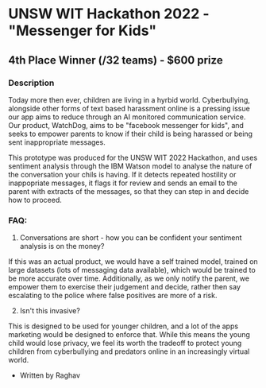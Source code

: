 # UNSW WIT Hackathon 2022 - "Messenger for Kids"
## 4th Place Winner  (/32 teams) - $600 prize
 
### Description
Today more then ever, children are living in a hyrbid world. Cyberbullying, alongside other forms of text based harassment online is a pressing issue our app aims to reduce through an AI monitored communication service. Our product, WatchDog, aims to be "facebook messenger for kids", and seeks to empower parents to know if their child is being harassed or being sent inappropriate messages.

This prototype was produced for the UNSW WIT 2022 Hackathon, and uses sentiment analysis through the IBM Watson model to analyse the nature of the conversation your chils is having. If it detects repeated hostility or inappopriate messages, it flags it for review and sends an email to the parent with extracts of the messages, so that they can step in and decide how to proceed.

### FAQ:
1. Conversations are short - how you can be confident your sentiment analysis is on the money?

If this was an actual product, we would have a self trained model, trained on large datasets (lots of messaging data available), which would be trained to be more accurate over time. Additionally, as we only notify the parent, we empower them to exercise their judgement and decide, rather then say escalating to the police where false positives are more of a risk.

2. Isn't this invasive?

This is designed to be used for younger children, and a lot of the apps marketing would be designed to enforce that. While this means the young child would lose privacy, we feel its worth the tradeoff to protect young children from cyberbullying and predators online in an increasingly virtual world.

- Written by Raghav
